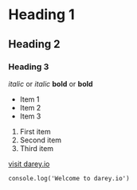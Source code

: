 # Heading 1
## Heading 2
### Heading 3

*italic* or _italic_
**bold** or __bold__

- Item 1
- Item 2
- Item 3

1. First item
2. Second item
3. Third item

[visit darey.io](https://www.darey.io)

`console.log('Welcome to darey.io')`

